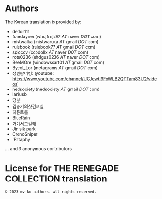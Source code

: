 # Authors

The Korean translation is provided by:

* dedor111
* foredayner (whcjfrnjs97 _AT_ naver _DOT_ com)
* mistwalka (mistwaruka _AT_ gmail _DOT_ com)
* rulebook (rulebook77 _AT_ gmail _DOT_ com)
* spicccy (ccodollx _AT_ naver _DOT_ com)
* rote0236 (ehdgus0236 _AT_ naver _DOT_ com)
* BeeMOre (windowssart01 _AT_ gmail _DOT_ com)
* Byeol_Lor (metagrams _AT_ gmail _DOT_ com)
* 생선왕머킹: (youtube: https://www.youtube.com/channel/UCJewtI9FxWLB2Qf1Tam83UQ/videos)
* nedsociety (nedsociety _AT_ gmail _DOT_ com)
* laniusb
* 땡닢
* 김총기의샷건교실
* 히든트롤
* BlueRain
* 거기서그걸왜
* Jin sik park
* CronoSniper
* 'Pataphy

... and 3 anonymous contributors.

# License for THE RENEGADE COLLECTION translation

```
© 2023 mv-ko authors. All rights reserved.
```
